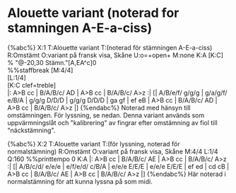 # Alouette variant (noterad for stamningen A-E-a-ciss)

{%abc%}
X:1
T:Alouette variant
T:(noterad för stämningen A-E-a-ciss)
R:Omstämt
O:variant på fransk visa, Skåne
U:o=+open+
M:none
K:A
[K:C]
%
"@-20,30 Stämn."[A,EA^c]0 \
%%staffbreak
[M:4/4]\
[L:1/4]\
[K:C clef=treble]\
|: A>B cc | B/A/B/c/ AD | A>B cc | B/A/B/c/ A>z :|
[| A/B/e/f/ g/g/g | g/a/g/f/ e/B/A | g/g/g D/D/D | g/g/g D/D/D |
ga gf | ef eB | A>B cc | B/A/B/c/ AD | A>B cc | B/A/B/c/ A>z |]
{%endabc%}
Noterad med hänsyn till omstämningen. För lyssning, se nedan. 
Denna variant används som uppvärmningslåt och "kalibrering" av fingrar efter omstämning av fiol till "näckstämning". 

{%abc%}
X:2
T:Alouette variant
T:(för lyssning, noterad för normalstämning)
R:Omstämt
O:variant på fransk visa, Skåne
M:4/4
L:1/4
Q:160
%%printtempo 0
K:A
|: A>B cc | B/A/B/c/ AE | A>B cc | B/A/B/c/ A>z :|
[| A/B/c/d/ e/e/e | e/f/e/d/ c/B/A | e/e/e E/E/E | e/e/e E/E/E |
ef ed | cd cB | A>B cc | B/A/B/c/ AE | A>B cc | B/A/B/c/ A>z |]
{%endabc%}
Här noterad i normalstämning för att kunna lyssna på som midi.

